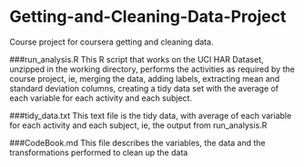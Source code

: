 # Getting-and-Cleaning-Data-Project
Course project for coursera getting and cleaning data.

###run_analysis.R
This R script that works on the UCI HAR Dataset, unzipped in the working directory, performs the activities as required by the course project, ie,
  merging the data,
  adding labels,
  extracting mean and standard deviation columns,
  creating a tidy data set with the average of each variable for each activity and each subject.

###tidy_data.txt
This text file is the tidy data, with average of each variable for each activity and each subject, ie, the output from run_analysis.R

###CodeBook.md
This file describes the variables, the data and the transformations performed to clean up the data
